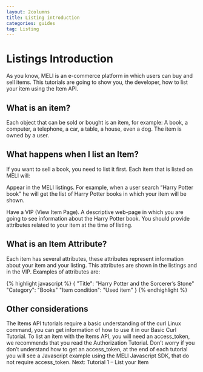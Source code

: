 ```yaml
---
layout: 2columns
title: Listing introduction
categories: guides
tag: Listing
---
```


# Listings Introduction



As you know, MELI is an e-commerce platform in which users can buy and sell items. This tutorials are going to show you, the developer, how to list your item using the Item API.

## What is an item?

Each object that can be sold or bought is an item, for example: A book, a computer, a telephone, a car, a table, a house, even a dog. The item is owned by a user.

## What happens when I list an Item?

If you want to sell a book, you need to list it first. Each item that is listed on MELI will:

Appear in the MELI listings. For example, when a user search “Harry Potter book” he will get the list of Harry Potter books in which your item will be shown.



Have a VIP (View Item Page). A descriptive web-page in which you are going to see information about the Harry Potter book.
You should provide attributes related to your item at the time of listing.

## What is an Item Attribute?

Each item has several attributes, these attributes represent information about your item and your listing. This attributes are shown in the listings and in the VIP. Examples of attributes are:

{% highlight javascript %} 
{
"Title": "Harry Potter and the Sorcerer’s Stone"
"Category": "Books"
"Item condition": "Used item"
}
{% endhighlight %}

## Other considerations

The Items API tutorials require a basic understanding of the curl Linux command, you can get information of how to use it in our Basic Curl Tutorial.
To list an item with the Items API, you will need an access_token, we recommends that you read the Authorization Tutorial.
Don’t worry if you don’t understand how to get an access_token, at the end of each tutorial you will see a Javascript example using the MELI Javascript SDK, that do not require access_token.
Next: Tutorial 1 – List your Item
